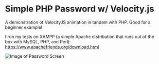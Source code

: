 # Simple PHP Password w/ Velocity.js
A demonstration of VelocityJS animation in tandem with PHP. Good for a beginner example!

I run my tests on XAMPP (a simple Apache distribution that runs out of the box with MySQL, PHP, and Perl): https://www.apachefriends.org/download.html

![Image of Password Screen](http://i.imgur.com/Hns0VX7.jpg)
